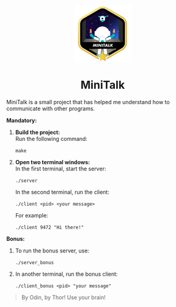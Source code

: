 <p align="center">
	<img src=".badge/minitalkm.png"/>
</p> 

<h1 align="center">
	MiniTalk
</h1> 

MiniTalk is a small project that has helped me understand how to communicate with other programs.

**Mandatory:**

1. **Build the project:**  
   Run the following command:
   ```shell
   make
   ```

2. **Open two terminal windows:**  
   In the first terminal, start the server:
   ```shell
   ./server
   ```
   In the second terminal, run the client:
   ```shell
   ./client <pid> <your message>
   ```
   For example:
   ```shell
   ./client 9472 "Hi there!"
   ```

**Bonus:**

1. To run the bonus server, use:
   ```shell
   ./server_bonus
   ```
2. In another terminal, run the bonus client:
   ```shell
   ./client_bonus <pid> "your message"
   ```

> By Odin, by Thor! Use your brain!
